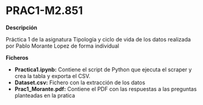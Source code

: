 # PRAC1-M2.851
**Descripción**

Práctica 1 de la asignatura Tipología y ciclo de vida de los datos realizada por Pablo Morante Lopez de forma individual 

**Ficheros**

- **Practica1.ipynb:** Contiene el script de Python que ejecuta el scraper y crea la tabla y exporta el CSV. 
- **Dataset.csv:** Fichero con la extracción de los datos
- **Prac1_Morante.pdf:** Contiene el PDF con las respuestas a las preguntas planteadas en la pratica
